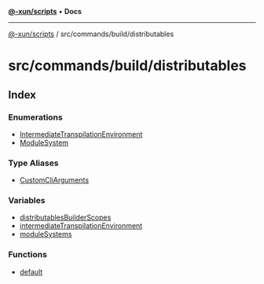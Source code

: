 [**@-xun/scripts**](../../../../README.md) • **Docs**

***

[@-xun/scripts](../../../../README.md) / src/commands/build/distributables

# src/commands/build/distributables

## Index

### Enumerations

- [IntermediateTranspilationEnvironment](enumerations/IntermediateTranspilationEnvironment.md)
- [ModuleSystem](enumerations/ModuleSystem.md)

### Type Aliases

- [CustomCliArguments](type-aliases/CustomCliArguments.md)

### Variables

- [distributablesBuilderScopes](variables/distributablesBuilderScopes.md)
- [intermediateTranspilationEnvironment](variables/intermediateTranspilationEnvironment.md)
- [moduleSystems](variables/moduleSystems.md)

### Functions

- [default](functions/default.md)
